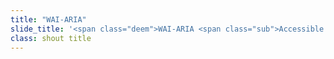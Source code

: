 ```yaml
---
title: "WAI-ARIA"
slide_title: '<span class="deem">WAI-ARIA <span class="sub">Accessible Rich <strong>Internet Applications</strong></span></span>'
class: shout title
---
```

<!-- more -->